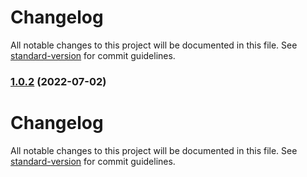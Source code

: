 # Changelog

All notable changes to this project will be documented in this file. See [standard-version](https://github.com/conventional-changelog/standard-version) for commit guidelines.

### [1.0.2](https://github.com/peng-yin/eslint-config/compare/v1.0.1...v1.0.2) (2022-07-02)

# Changelog

All notable changes to this project will be documented in this file. See [standard-version](https://github.com/conventional-changelog/standard-version) for commit guidelines.
